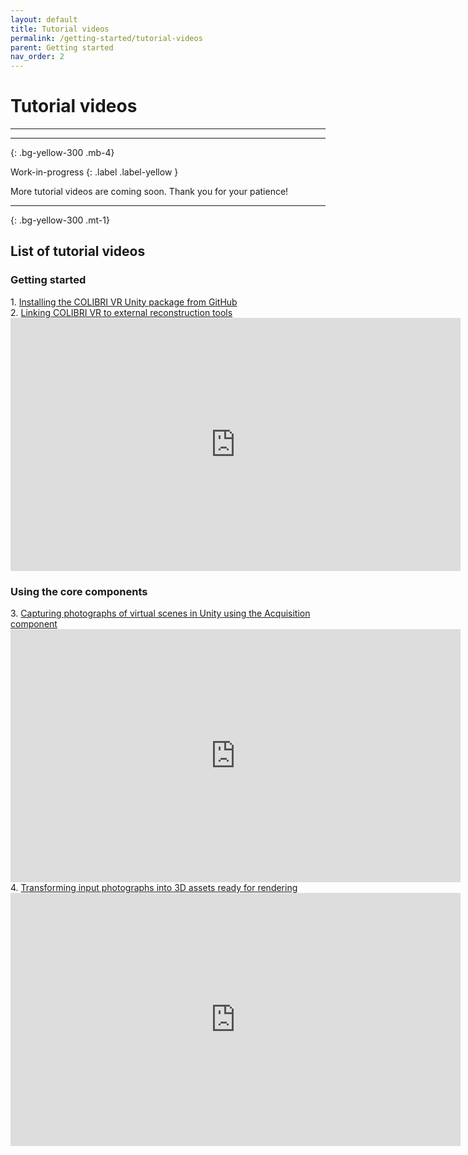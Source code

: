 ```yaml
---
layout: default
title: Tutorial videos
permalink: /getting-started/tutorial-videos
parent: Getting started
nav_order: 2
---
```


# Tutorial videos

* * *

* * *
{: .bg-yellow-300 .mb-4}

Work-in-progress
{: .label .label-yellow }

More tutorial videos are coming soon. Thank you for your patience!

* * *
{: .bg-yellow-300 .mt-1}

## List of tutorial videos

### Getting started

<p>
  1. <a href="https://youtu.be/X5kTmxQ_WgE">Installing the COLIBRI VR Unity package from GitHub</a><br>
  2. <a href="https://youtu.be/Jc2Iyk1iY7Y">Linking COLIBRI VR to external reconstruction tools</a><br>
  <iframe width="720" height="405" src="https://www.youtube.com/embed/Jc2Iyk1iY7Y" frameborder="0" allow="accelerometer; autoplay; encrypted-media; gyroscope; picture-in-picture" allowfullscreen></iframe>
</p>

### Using the core components

<p>
  3. <a href="https://youtu.be/wshL70EglEc">Capturing photographs of virtual scenes in Unity using the Acquisition component</a><br>
  <iframe width="720" height="405" src="https://www.youtube.com/embed/wshL70EglEc" frameborder="0" allow="accelerometer; autoplay; encrypted-media; gyroscope; picture-in-picture" allowfullscreen></iframe><br>
  4. <a href="https://youtu.be/9_KNvYMCEVs">Transforming input photographs into 3D assets ready for rendering</a><br>
  <iframe width="720" height="405" src="https://www.youtube.com/embed/9_KNvYMCEVs" frameborder="0" allow="accelerometer; autoplay; encrypted-media; gyroscope; picture-in-picture" allowfullscreen></iframe>
</p>

